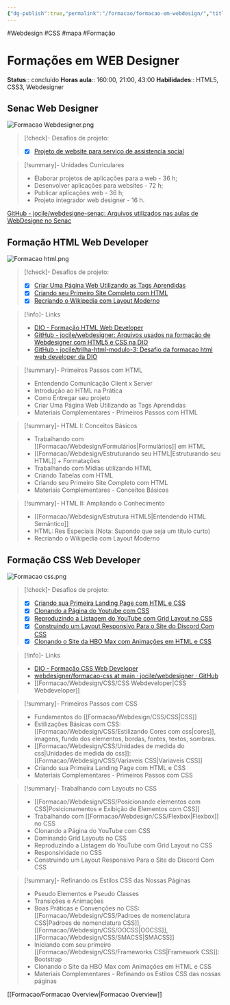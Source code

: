 ```yaml
---
{"dg-publish":true,"permalink":"/formacao/formacao-em-webdesign/","title":"Formação em Webdesign","metatags":{"description":"Lista de disciplinas da formação"},"noteIcon":"default","updated":"2025-07-23T19:38:00.884-03:00"}
---
```


#Webdesign #CSS #mapa #Formação

# Formações em WEB Designer

**Status**:: concluído 
**Horas aula**:: 160:00, 21:00, 43:00
**Habilidades**:: HTML5, CSS3, Webdesigner

## Senac Web Designer

![Formacao Webdesigner.png](/img/user/Formacao/Formacao%20Webdesigner.png)

>[!check]- Desafios de projeto:
> - [x] [Projeto de website para serviço de assistencia social](https://github.com/jocile/mana-das-ruas)

> [!summary]- Unidades Curriculares
> - Elaborar projetos de aplicações para a web - 36 h;  
> - Desenvolver aplicações para websites - 72 h;  
> - Publicar aplicações web - 36 h;  
> - Projeto integrador web designer - 16 h.

[GitHub - jocile/webdesigne-senac: Arquivos utilizados nas aulas de WebDesigne no Senac](https://github.com/jocile/webdesigne-senac)

## Formação HTML Web Developer

![Formacao html.png](/img/user/Formacao/Formacao%20html.png)

>[!check]- Desafios de projeto:
> - [x] [Criar Uma Página Web Utilizando as Tags Aprendidas](https://github.com/jocile/webdesigne)
> - [x] [Criando seu Primeiro Site Completo com HTML](https://github.com/jocile/webdesigne-clinica)
> - [x] [Recriando o Wikipedia com Layout Moderno](https://github.com/jocile/trilha-html-modulo-3)

>[!info]- Links
> - [DIO - Formação HTML Web Developer](https://web.dio.me/track/formacao-html-web-developer)
> - [GitHub - jocile/webdesigner: Arquivos usados na formação de Webdesigner com HTML5 e CSS na DIO](https://github.com/jocile/webdesigner)
> - [GitHub - jocile/trilha-html-modulo-3: Desafio da formacao html web developer da DIO](https://github.com/jocile/trilha-html-modulo-3)

> [!summary]- Primeiros Passos com HTML
> - Entendendo Comunicação Client x Server
> - Introdução ao HTML na Prática
> - Como Entregar seu projeto
> - Criar Uma Página Web Utilizando as Tags Aprendidas
> - Materiais Complementares - Primeiros Passos com HTML

> [!summary]- HTML I: Conceitos Básicos
> - Trabalhando com [[Formacao/Webdesign/Formulários\|Formulários]] em HTML
> - [[Formacao/Webdesign/Estruturando seu HTML\|Estruturando seu HTML]] + Formatações
> - Trabalhando com Mídias utilizando HTML
> - Criando Tabelas com HTML
> - Criando seu Primeiro Site Completo com HTML
> - Materiais Complementares - Conceitos Básicos

> [!summary]- HTML II: Ampliando o Conhecimento
> - [[Formacao/Webdesign/Estrutura HTML5\|Entendendo HTML Semântico]]
> - HTML: Res Especiais (Nota: Supondo que seja um título curto)
> - Recriando o Wikipedia com Layout Moderno

## Formação CSS Web Developer

![Formacao css.png](/img/user/Formacao/Formacao%20css.png)

>[!check]- Desafios de projeto:
> - [x] [Criando sua Primeira Landing Page com HTML e CSS](https://github.com/jocile/trilha-css-desafio-01)
> - [x] [Clonando a Página do Youtube com CSS](https://github.com/jocile/desafio-youtube-clone)
> - [x] [Reproduzindo a Listagem do YouTube com Grid Layout no CSS](https://github.com/jocile/webdesigner/tree/main/formacao-css/2-Trabalhando-com-layouts-no-css/Desafio-listagem-com-grid)
> - [x] [Construindo um Layout Responsivo Para o Site do Discord Com CSS](https://github.com/jocile/webdesigner/tree/main/formacao-css/2-Trabalhando-com-layouts-no-css/Desafio-layout-responsivo)
> - [x] [Clonando o Site da HBO Max com Animações em HTML e CSS](https://github.com/jocile/desafio-hbomax-clone)

>[!info]- Links
> - [DIO - Formação CSS Web Developer](https://web.dio.me/track/formacao-css-web-developer)
> - [webdesigner/formacao-css at main · jocile/webdesigner · GitHub](https://github.com/jocile/webdesigner/tree/main/formacao-css)
> - [[Formacao/Webdesign/CSS/CSS Webdeveloper\|CSS Webdeveloper]]

> [!summary]- Primeiros Passos com CSS
> - Fundamentos do [[Formacao/Webdesign/CSS/CSS\|CSS]]
> - Estilizações Básicas com CSS: [[Formacao/Webdesign/CSS/Estilizando Cores com css\|cores]], imagens, fundo dos elementos, bordas, fontes, textos, sombras.
> - [[Formacao/Webdesign/CSS/Unidades de medida do css\|Unidades de medida do css]]: [[Formacao/Webdesign/CSS/Variaveis CSS\|Variaveis CSS]]
> - Criando sua Primeira Landing Page com HTML e CSS
> - Materiais Complementares - Primeiros Passos com CSS

> [!summary]- Trabalhando com Layouts no CSS
> - [[Formacao/Webdesign/CSS/Posicionando elementos com CSS\|Posicionamentos e Exibição de Elementos com CSS]]
> - Trabalhando com [[Formacao/Webdesign/CSS/Flexbox\|Flexbox]] no CSS
> - Clonando a Página do YouTube com CSS
> - Dominando Grid Layouts no CSS
> - Reproduzindo a Listagem do YouTube com Grid Layout no CSS
> - Responsividade no CSS
> - Construindo um Layout Responsivo Para o Site do Discord Com CSS

> [!summary]- Refinando os Estilos CSS das Nossas Páginas
> - Pseudo Elementos e Pseudo Classes
> - Transições e Animações
> - Boas Práticas e Convenções no CSS: [[Formacao/Webdesign/CSS/Padroes de nomenclatura CSS\|Padroes de nomenclatura CSS]], [[Formacao/Webdesign/CSS/OOCSS\|OOCSS]], [[Formacao/Webdesign/CSS/SMACSS\|SMACSS]]
> - Iniciando com seu primeiro [[Formacao/Webdesign/CSS/Frameworks CSS\|Framework CSS]]: Bootstrap
> - Clonando o Site da HBO Max com Animações em HTML e CSS
> - Materiais Complementares - Refinando os Estilos CSS das nossas páginas

[[Formacao/Formacao Overview\|Formacao Overview]]
